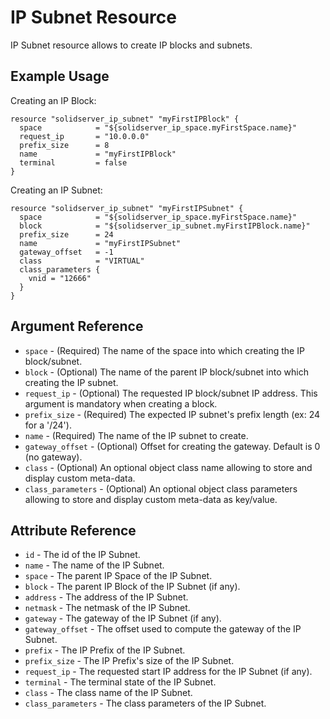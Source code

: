 # IP Subnet Resource

IP Subnet resource allows to create IP blocks and subnets.

## Example Usage

Creating an IP Block:
```
resource "solidserver_ip_subnet" "myFirstIPBlock" {
  space            = "${solidserver_ip_space.myFirstSpace.name}"
  request_ip       = "10.0.0.0"
  prefix_size      = 8
  name             = "myFirstIPBlock"
  terminal         = false
}
```

Creating an IP Subnet:
```
resource "solidserver_ip_subnet" "myFirstIPSubnet" {
  space            = "${solidserver_ip_space.myFirstSpace.name}"
  block            = "${solidserver_ip_subnet.myFirstIPBlock.name}"
  prefix_size      = 24
  name             = "myFirstIPSubnet"
  gateway_offset   = -1
  class            = "VIRTUAL"
  class_parameters {
    vnid = "12666"
  }
}
```

## Argument Reference

* `space` - (Required) The name of the space into which creating the IP block/subnet.
* `block` - (Optional) The name of the parent IP block/subnet into which creating the IP subnet.
* `request_ip` - (Optional) The requested IP block/subnet IP address. This argument is mandatory when creating a block.
* `prefix_size` - (Required) The expected IP subnet's prefix length (ex: 24 for a '/24').
* `name` - (Required) The name of the IP subnet to create.
* `gateway_offset` - (Optional) Offset for creating the gateway. Default is 0 (no gateway).
* `class` - (Optional) An optional object class name allowing to store and display custom meta-data.
* `class_parameters` - (Optional) An optional object class parameters allowing to store and display custom meta-data as key/value.

## Attribute Reference

* `id` - The id of the IP Subnet.
* `name` - The name of the IP Subnet.
* `space` - The parent IP Space of the IP Subnet.
* `block` - The parent IP Block of the IP Subnet (if any).
* `address` - The address of the IP Subnet.
* `netmask` - The netmask of the IP Subnet.
* `gateway` - The gateway of the IP Subnet (if any).
* `gateway_offset` - The offset used to compute the gateway of the IP Subnet.
* `prefix` - The IP Prefix of the IP Subnet.
* `prefix_size` - The IP Prefix's size of the IP Subnet.
* `request_ip` - The requested start IP address for the IP Subnet (if any).
* `terminal` - The terminal state of the IP Subnet.
* `class` - The class name of the IP Subnet.
* `class_parameters` - The class parameters of the IP Subnet.